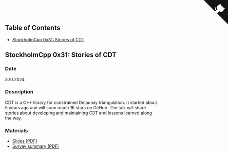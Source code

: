 <!-- https://tholman.com/github-corners/ -->
<a href="https://github.com/artem-ogre/presentations" class="github-corner" aria-label="View source on GitHub"><svg width="80" height="80"
        viewBox="0 0 250 250" style="fill:#151513; color:#fff; position: absolute; top: 0; border: 0; right: 0;"
        aria-hidden="true">
        <path d="M0,0 L115,115 L130,115 L142,142 L250,250 L250,0 Z"></path>
        <path
            d="M128.3,109.0 C113.8,99.7 119.0,89.6 119.0,89.6 C122.0,82.7 120.5,78.6 120.5,78.6 C119.2,72.0 123.4,76.3 123.4,76.3 C127.3,80.9 125.5,87.3 125.5,87.3 C122.9,97.6 130.6,101.9 134.4,103.2"
            fill="currentColor" style="transform-origin: 130px 106px;" class="octo-arm"></path>
        <path
            d="M115.0,115.0 C114.9,115.1 118.7,116.5 119.8,115.4 L133.7,101.6 C136.9,99.2 139.9,98.4 142.2,98.6 C133.8,88.0 127.5,74.4 143.8,58.0 C148.5,53.4 154.0,51.2 159.7,51.0 C160.3,49.4 163.2,43.6 171.4,40.1 C171.4,40.1 176.1,42.5 178.8,56.2 C183.1,58.6 187.2,61.8 190.9,65.4 C194.5,69.0 197.7,73.2 200.1,77.6 C213.8,80.2 216.3,84.9 216.3,84.9 C212.7,93.1 206.9,96.0 205.4,96.6 C205.1,102.4 203.0,107.8 198.3,112.5 C181.9,128.9 168.3,122.5 157.7,114.1 C157.9,116.9 156.7,120.9 152.7,124.9 L141.0,136.5 C139.8,137.7 141.6,141.9 141.8,141.8 Z"
            fill="currentColor" class="octo-body"></path>
    </svg></a>

## Table of Contents

- [StockholmCpp 0x31: Stories of CDT](#StockholmCpp-0x31)

<a name="StockholmCpp-0x31"></a>

## StockholmCpp 0x31: Stories of CDT

### Date
3.10.2024

### Description

CDT is a C++ library for constrained Delaunay triangulation. It started about 5 years ago and will soon reach 1K stars on GitHub. The talk will share stories about developing and maintaining CDT and lessons learned along the way.

### Materials
* [Slides (PDF)](StockholmCpp-0x31/StockholmCpp-0x31%20slides.pdf)
* [Survey summary (PDF)](StockholmCpp-0x31/StockholmCpp-0x31%20survey%20summary.pdf)
